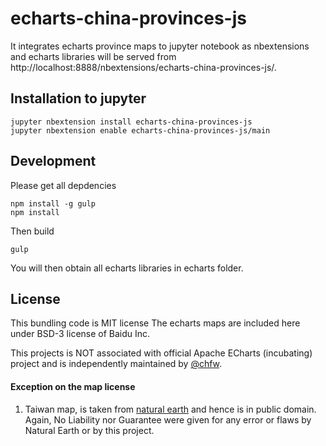 # echarts-china-provinces-js

It integrates echarts province maps to jupyter notebook as nbextensions and echarts libraries will be served from http://localhost:8888/nbextensions/echarts-china-provinces-js/.


## Installation to jupyter

```shell
jupyter nbextension install echarts-china-provinces-js
jupyter nbextension enable echarts-china-provinces-js/main
```

## Development

Please get all depdencies

```shell
npm install -g gulp
npm install
```

Then build

```shell
gulp
```

You will then obtain all echarts libraries in echarts folder.


## License

This bundling code is MIT license
The echarts maps are included here under BSD-3 license of Baidu Inc.

This projects is NOT associated with official Apache ECharts (incubating) project and is independently maintained by [@chfw](https://github.com/chfw).

#### Exception on the map license

1. Taiwan map, is taken from [natural earth](http://www.naturalearthdata.com/about/terms-of-use/) and hence is
in public domain. Again, No Liability nor Guarantee were given for any error or flaws by Natural Earth or by
this project.
